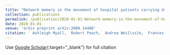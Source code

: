 ```yaml
---
title: "Network memory in the movement of hospital patients carrying drug-resistant bacteria"
collection: publications
permalink: /publication/2020-01-01-Network-memory-in-the-movement-of-hospital-patients-carrying-drug-resistant-bacteria
date: 2020-01-01
venue: 'arXiv preprint arXiv:2009.14480'
citation: ' Ashleigh Myall,  Robert Peach,  Andrea Wei{\ss}e,  Frances Davies,  Siddharth Mookerjee,  Alison Holmes,  Mauricio Barahona, &quot;Network memory in the movement of hospital patients carrying drug-resistant bacteria.&quot; arXiv preprint arXiv:2009.14480, 2020.'
---
```

Use [Google Scholar](https://scholar.google.com/scholar?q=Network+memory+in+the+movement+of+hospital+patients+carrying+drug+resistant+bacteria){:target="_blank"} for full citation